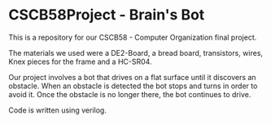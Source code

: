 # CSCB58Project - Brain's Bot

This is a repository for our CSCB58 - Computer Organization final project.

The materials we used were a DE2-Board, a bread board, transistors, wires, Knex pieces for the frame and a HC-SR04.

Our project involves a bot that drives on a flat surface until it discovers an obstacle. When an obstacle is detected the bot stops and turns in order to avoid it. Once the obstacle is no longer there, the bot continues to drive.

Code is written using verilog. 
